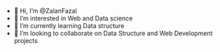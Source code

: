 - 👋 Hi, I’m @ZalanFazal
- 👀 I’m interested in Web and Data science
- 🌱 I’m currently learning Data structure
- 💞️ I’m looking to collaborate on Data Structure and Web Development projects


<!---
ZalanFazal/ZalanFazal is a ✨ special ✨ repository because its `README.md` (this file) appears on your GitHub profile.
You can click the Preview link to take a look at your changes.
--->
